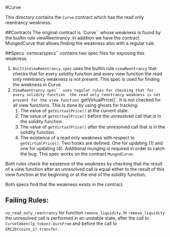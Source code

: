 
#Curve 

This directory contains the `Curve` contract which has the read only reentrancy weakness. 

##Contracts
The original contract is `Curve`` whose weakness is found by the builtin rule viewReentrancy. In addition we have the
contract MungedCurve that allows finding the weakness also with a regular rule.

##Specs
`certora/specs`` contains two spec files for exposing this weakness.

1. `BuiltinViewReentrancy.spec` uses the builtin rule `viewReentrancy` that checks that for every solidity function and every
   view function the read only reentrancy weakness is not present. This spec is used for finding the weakness in Curve.
2. `ViewReentrancy.spec`` uses regular rules for checking that for every solidity function 
    the read only reentrancy weakness is not present for the view function `getVirtualPrice()`. It is not checked for all
    view functions.
    This is done by using ghosts for tracking:
    1. The value of `getVirtualPrice()` at the current state.
    2. The value of `getVirtualPrice()` before the unresolved call that is in the solidity function.
    3. The value of `getVirtualPrice()` after the unresolved call that is in the solidity function.
    4. The existence of a read only weakness with respect to `getVirtualPrice()`.
    Two hooks are defined. One for updating (1) and one for updating (4).
    Additional munging is required in order to catch the bug. This spec works on the contract `MungedCurve`.

Both rules check the existence of the weakness by checking 
that the result of a view function after an
unresolved call is equal either to the result of this view function at the beginning or at the end of the 
solidity function.

Both specs find that the weakness exists in the contract.

## Failing Rules:
`no_read_only_reentrancy` for function `remove_liquidity`. In `remove_liquidity` the unresolved call is performed in an unstable
state, after the call to `CurveToken(lp_token).burnFrom` and before the call to `ERC20(coins_1).transfer`.
